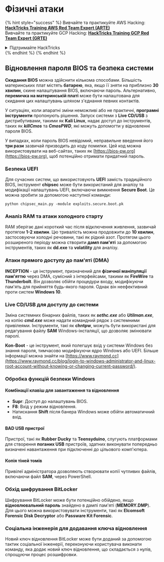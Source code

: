 # Фізичні атаки

{% hint style="success" %}
Вивчайте та практикуйте AWS Hacking:<img src="/.gitbook/assets/arte.png" alt="" data-size="line">[**HackTricks Training AWS Red Team Expert (ARTE)**](https://training.hacktricks.xyz/courses/arte)<img src="/.gitbook/assets/arte.png" alt="" data-size="line">\
Вивчайте та практикуйте GCP Hacking: <img src="/.gitbook/assets/grte.png" alt="" data-size="line">[**HackTricks Training GCP Red Team Expert (GRTE)**<img src="/.gitbook/assets/grte.png" alt="" data-size="line">](https://training.hacktricks.xyz/courses/grte)

<details>

<summary>Підтримайте HackTricks</summary>

* Перевірте [**плани підписки**](https://github.com/sponsors/carlospolop)!
* **Приєднуйтесь до** 💬 [**групи Discord**](https://discord.gg/hRep4RUj7f) або [**групи Telegram**](https://t.me/peass) або **слідкуйте** за нами в **Twitter** 🐦 [**@hacktricks\_live**](https://twitter.com/hacktricks\_live)**.**
* **Діліться хакерськими трюками, надсилаючи PR до** [**HackTricks**](https://github.com/carlospolop/hacktricks) та [**HackTricks Cloud**](https://github.com/carlospolop/hacktricks-cloud) репозиторіїв на GitHub.

</details>
{% endhint %}
{% endhint %}

## Відновлення пароля BIOS та безпека системи

**Скидання BIOS** можна здійснити кількома способами. Більшість материнських плат містять **батарею**, яка, якщо її зняти на приблизно **30 хвилин**, скине налаштування BIOS, включаючи пароль. Альтернативно, **перемичка на материнській платі** може бути налаштована для скидання цих налаштувань шляхом з'єднання певних контактів.

У ситуаціях, коли апаратні зміни неможливі або не практичні, **програмні інструменти** пропонують рішення. Запуск системи з **Live CD/USB** з дистрибутивами, такими як **Kali Linux**, надає доступ до інструментів, таких як **_killCmos_** та **_CmosPWD_**, які можуть допомогти у відновленні пароля BIOS.

У випадках, коли пароль BIOS невідомий, неправильне введення його **три рази** зазвичай призводить до коду помилки. Цей код можна використовувати на веб-сайтах, таких як [https://bios-pw.org](https://bios-pw.org), щоб потенційно отримати придатний пароль.

### Безпека UEFI

Для сучасних систем, що використовують **UEFI** замість традиційного BIOS, інструмент **chipsec** може бути використаний для аналізу та модифікації налаштувань UEFI, включаючи вимкнення **Secure Boot**. Це можна зробити за допомогою наступної команди:

`python chipsec_main.py -module exploits.secure.boot.pk`

### Аналіз RAM та атаки холодного старту

RAM зберігає дані короткий час після відключення живлення, зазвичай протягом **1-2 хвилин**. Цю тривалість можна продовжити до **10 хвилин**, застосовуючи холодні речовини, такі як рідкий азот. Протягом цього розширеного періоду можна створити **дамп пам'яті** за допомогою інструментів, таких як **dd.exe** та **volatility** для аналізу.

### Атаки прямого доступу до пам'яті (DMA)

**INCEPTION** - це інструмент, призначений для **фізичної маніпуляції пам'яттю** через DMA, сумісний з інтерфейсами, такими як **FireWire** та **Thunderbolt**. Він дозволяє обійти процедури входу, модифікуючи пам'ять для прийняття будь-якого пароля. Однак він неефективний проти систем **Windows 10**.

### Live CD/USB для доступу до системи

Зміна системних бінарних файлів, таких як **_sethc.exe_** або **_Utilman.exe_**, на копію **_cmd.exe_** може надати командний рядок з системними привілеями. Інструменти, такі як **chntpw**, можуть бути використані для редагування файлу **SAM** Windows-інсталяції, що дозволяє змінювати паролі.

**Kon-Boot** - це інструмент, який полегшує вхід у системи Windows без знання пароля, тимчасово модифікуючи ядро Windows або UEFI. Більше інформації можна знайти на [https://www.raymond.cc](https://www.raymond.cc/blog/login-to-windows-administrator-and-linux-root-account-without-knowing-or-changing-current-password/).

### Обробка функцій безпеки Windows

#### Комбінації клавіш для завантаження та відновлення

- **Supr**: Доступ до налаштувань BIOS.
- **F8**: Вхід у режим відновлення.
- Натискання **Shift** після банера Windows може обійти автоматичний вхід.

#### BAD USB пристрої

Пристрої, такі як **Rubber Ducky** та **Teensyduino**, слугують платформами для створення **поганих USB** пристроїв, здатних виконувати попередньо визначені навантаження при підключенні до цільового комп'ютера.

#### Копія тіней томів

Привілеї адміністратора дозволяють створювати копії чутливих файлів, включаючи файл **SAM**, через PowerShell.

### Обхід шифрування BitLocker

Шифрування BitLocker може бути потенційно обійдено, якщо **відновлювальний пароль** знайдено в дампі пам'яті (**MEMORY.DMP**). Для цього можна використовувати інструменти, такі як **Elcomsoft Forensic Disk Decryptor** або **Passware Kit Forensic**.

### Соціальна інженерія для додавання ключа відновлення

Новий ключ відновлення BitLocker може бути доданий за допомогою тактик соціальної інженерії, переконуючи користувача виконати команду, яка додає новий ключ відновлення, що складається з нулів, спрощуючи процес розшифровки.
